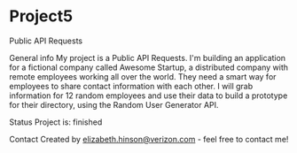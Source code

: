 # Project5
 Public API Requests

General info
My project is a Public API Requests. I'm building an application for a fictional company called Awesome Startup, a distributed company with remote employees working all over the world. They need a smart way for employees to share contact information with each other. I will grab information for 12 random employees and use their data to build a prototype for their directory, using the Random User Generator API. 



Status
Project is: finished

Contact
Created by elizabeth.hinson@verizon.com - feel free to contact me!